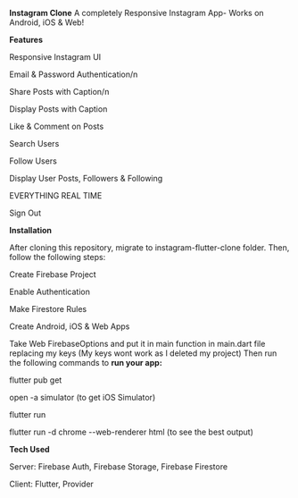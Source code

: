 **Instagram Clone**
A completely Responsive Instagram App- Works on Android, iOS & Web!

**Features**

Responsive Instagram UI

Email & Password Authentication/n

Share Posts with Caption/n

Display Posts with Caption

Like & Comment on Posts

Search Users

Follow Users

Display User Posts, Followers & Following

EVERYTHING REAL TIME

Sign Out


**Installation**

After cloning this repository, migrate to instagram-flutter-clone folder. Then, follow the following steps:

Create Firebase Project

Enable Authentication

Make Firestore Rules

Create Android, iOS & Web Apps

Take Web FirebaseOptions and put it in main function in main.dart file replacing my keys (My keys wont work as I deleted my project) Then run the following commands to **run your app:**

flutter pub get

open -a simulator (to get iOS Simulator)

flutter run

flutter run -d chrome --web-renderer html (to see the best output)

**Tech Used**

Server: Firebase Auth, Firebase Storage, Firebase Firestore


Client: Flutter, Provider
